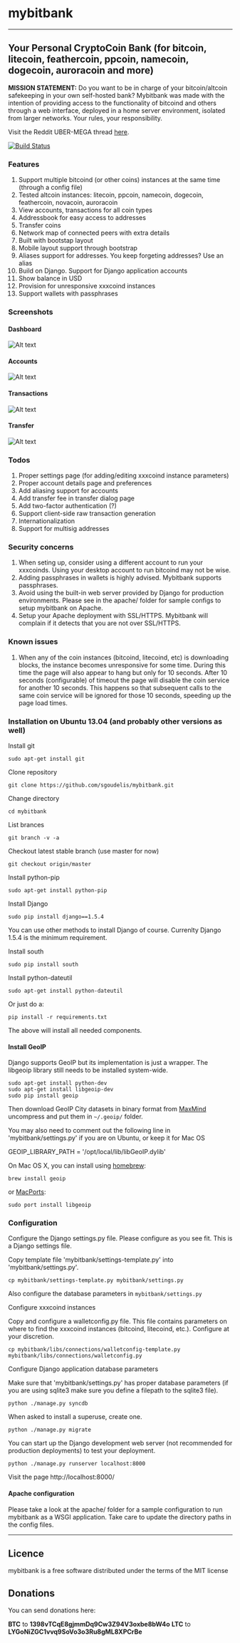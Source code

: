 # mybitbank  
---
## Your Personal CryptoCoin Bank (for bitcoin, litecoin, feathercoin, ppcoin, namecoin, dogecoin, auroracoin and more)

**MISSION STATEMENT:** Do you want to be in charge of your bitcoin/altcoin safekeeping in your own self-hosted bank? Mybitbank was made with the intention of providing access to the functionality of bitcoind and others through a web interface, deployed in a home server environment, isolated from larger networks. Your rules, your responsibility. 

Visit the Reddit UBER-MEGA thread [here](http://www.reddit.com/r/Bitcoin/comments/27v3mw/i_just_released_mybitbank_project_on_github/ "Reddit").

[![Build Status](https://travis-ci.org/sgoudelis/mybitbank.svg?branch=master)](https://travis-ci.org/sgoudelis/mybitbank)

### Features

1. Support multiple bitcoind (or other coins) instances at the same time (through a config file)
2. Tested altcoin instances: litecoin, ppcoin, namecoin, dogecoin, feathercoin, novacoin, auroracoin
3. View accounts, transactions for all coin types
4. Addressbook for easy access to addresses
5. Transfer coins 
6. Network map of connected peers with extra details
7. Built with bootstap layout
8. Mobile layout support through bootstrap
9. Aliases support for addresses. You keep forgeting addresses? Use an alias
10. Build on Django. Support for Django application accounts
11. Show balance in USD
12. Provision for unresponsive xxxcoind instances
13. Support wallets with passphrases

### Screenshots


#### Dashboard
![Alt text](/doc/dashboard-screen.jpg "Dashboard")

#### Accounts
![Alt text](/doc/accounts-screen.jpg "Accounts")

#### Transactions
![Alt text](/doc/transactions-screen.jpg "Transaction")

#### Transfer
![Alt text](/doc/transfer-screen.jpg "Transfer")


### Todos

1. Proper settings page (for adding/editing xxxcoind instance parameters)
2. Proper account details page and preferences
3. Add aliasing support for accounts
4. Add transfer fee in transfer dialog page
5. Add two-factor authentication (?)
6. Support client-side raw transaction generation
7. Internationalization
8. Support for multisig addresses

### Security concerns 

1. When seting up, consider using a different account to run your xxxcoinds. Using your desktop account to run bitcoind may not be wise.
2. Adding passphrases in wallets is highly advised. Mybitbank supports passphrases.
3. Avoid using the built-in web server provided by Django for production environments. Please see in the apache/ folder for sample configs to setup mybitbank on Apache.
4. Setup your Apache deployment with SSL/HTTPS. Mybitbank will complain if it detects that you are not over SSL/HTTPS.

### Known issues

1. When any of the coin instances (bitcoind, litecoind, etc) is downloading blocks, the instance becomes unresponsive for some time. During this time the page will also appear to hang but only for 10 seconds. After 10 seconds (configurable) of timeout the page will disable the coin service for another 10 seconds. This happens so that subsequent calls to the same coin service will be ignored for those 10 seconds, speeding up the page load times. 



### Installation on Ubuntu 13.04 (and probably other versions as well)

Install git

```
sudo apt-get install git
```

Clone repository

```
git clone https://github.com/sgoudelis/mybitbank.git
```

Change directory

```
cd mybitbank
```

List brances

```
git branch -v -a
```

Checkout latest stable branch (use master for now)

```
git checkout origin/master
```

Install python-pip

```
sudo apt-get install python-pip
```

Install Django

```
sudo pip install django==1.5.4
```

You can use other methods to install Django of course. Currenlty Django 1.5.4 is the minimum requirement. 

Install south

```
sudo pip install south
```

Install python-dateutil

```
sudo apt-get install python-dateutil
```

Or just do a:

```
pip install -r requirements.txt
```

The above will install all needed components.


#### Install GeoIP

Django supports GeoIP but its implementation is just a wrapper. The libgeoip library still needs to be installed system-wide.

```
sudo apt-get install python-dev
sudo apt-get install libgeoip-dev
sudo pip install geoip
```

Then download GeoIP City datasets in binary format from [MaxMind](http://dev.maxmind.com/geoip/legacy/geolite/) uncompress and put them in `~/.geoip/` folder.
 

You may also need to comment out the following line in 'mybitbank/settings.py' if you are on Ubuntu, or keep it for Mac OS

GEOIP_LIBRARY_PATH = '/opt/local/lib/libGeoIP.dylib'

On Mac OS X, you can install using [homebrew](http://github.com/mxcl/homebrew):
```
brew install geoip
```
or [MacPorts](http://www.macports.org/install.php):
```
sudo port install libgeoip
```



### Configuration

Configure the Django settings.py file. Please configure as you see fit. This is a Django settings file.

Copy template file 'mybitbank/settings-template.py' into 'mybitbank/settings.py'.

```
cp mybitbank/settings-template.py mybitbank/settings.py
```

Also configure the database parameters in `mybitbank/settings.py`



Configure xxxcoind instances

Copy and configure a walletconfig.py file. This file contains parameters on where to find the xxxcoind instances (bitcoind, litecoind, etc.). Configure at your discretion.

```
cp mybitbank/libs/connections/walletconfig-template.py mybitbank/libs/connections/walletconfig.py
```

Configure Django application database parameters

Make sure that 'mybitbank/settings.py' has proper database parameters (if you are using sqlite3 make sure you define a filepath to the sqlite3 file). 

```
python ./manage.py syncdb
```

When asked to install a superuse, create one.

```
python ./manage.py migrate
```

You can start up the Django development web server (not recommended for production deployments) to test your deployment.

```
python ./manage.py runserver localhost:8000
```

Visit the page http://localhost:8000/



#### Apache configuration

Please take a look at the apache/ folder for a sample configuration to run mybitbank as a WSGI application. Take care to update the directory paths in the config files.

---

## Licence

mybitbank is a free software distributed under the terms of the MIT license

## Donations

You can send donations here:

**BTC** to **1398vTCqE8gjmmDq9Cw3Z94V3oxbe8bW4o**
**LTC** to **LYGoNiZGC1vvq9SoVo3o3Ru8gML8XPCrBe**

